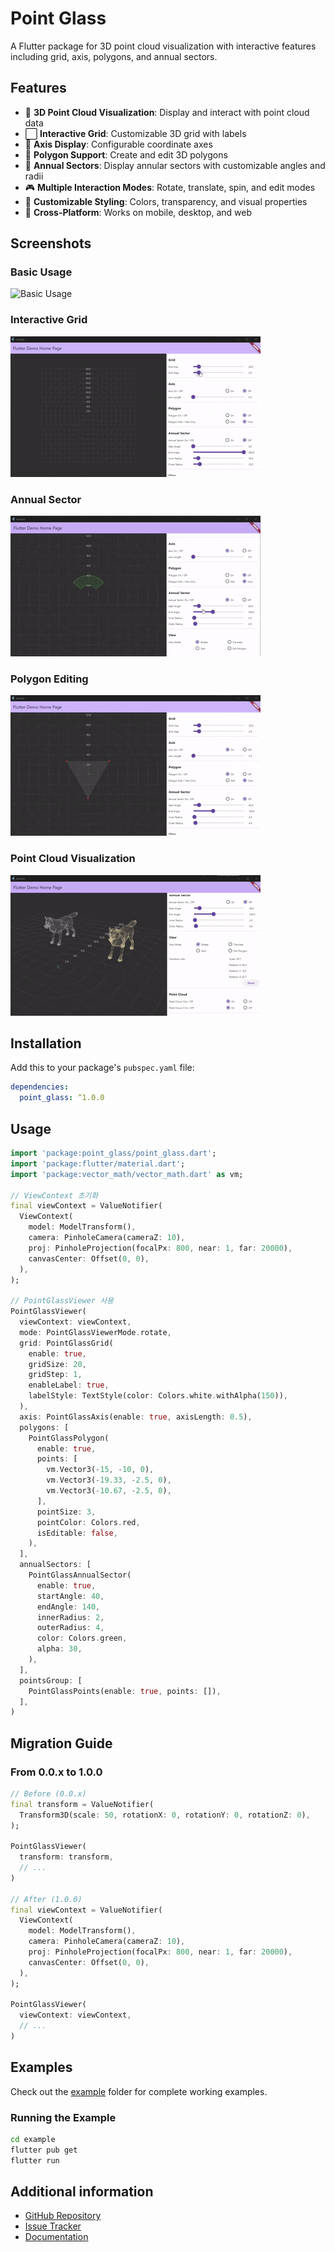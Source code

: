 # Point Glass

A Flutter package for 3D point cloud visualization with interactive features including grid, axis, polygons, and annual sectors.

## Features

- 🎯 **3D Point Cloud Visualization**: Display and interact with point cloud data
- ⬜ **Interactive Grid**: Customizable 3D grid with labels
- 🧭 **Axis Display**: Configurable coordinate axes
- 🔷 **Polygon Support**: Create and edit 3D polygons
- 🍕 **Annual Sectors**: Display annular sectors with customizable angles and radii
- 🎮 **Multiple Interaction Modes**: Rotate, translate, spin, and edit modes
- 🎨 **Customizable Styling**: Colors, transparency, and visual properties
- 📱 **Cross-Platform**: Works on mobile, desktop, and web

## Screenshots

### Basic Usage
![Basic Usage](https://raw.githubusercontent.com/immsong/point_glass/main/doc/images/basic_use.gif)

### Interactive Grid
![Interactive Grid](https://raw.githubusercontent.com/immsong/point_glass/main/doc/images/grid.gif)

### Annual Sector
![Annual Sector](https://raw.githubusercontent.com/immsong/point_glass/main/doc/images/annual_sector.gif)
 
### Polygon Editing
![Polygon Editing](https://raw.githubusercontent.com/immsong/point_glass/main/doc/images/polygon.gif)

### Point Cloud Visualization
![Point Cloud](https://raw.githubusercontent.com/immsong/point_glass/main/doc/images/point_cloud.gif)

## Installation

Add this to your package's `pubspec.yaml` file:
 
```yaml
dependencies:
  point_glass: ^1.0.0
```

## Usage

```dart
import 'package:point_glass/point_glass.dart';
import 'package:flutter/material.dart';
import 'package:vector_math/vector_math.dart' as vm;

// ViewContext 초기화
final viewContext = ValueNotifier(
  ViewContext(
    model: ModelTransform(),
    camera: PinholeCamera(cameraZ: 10),
    proj: PinholeProjection(focalPx: 800, near: 1, far: 20000),
    canvasCenter: Offset(0, 0),
  ),
);

// PointGlassViewer 사용
PointGlassViewer(
  viewContext: viewContext,
  mode: PointGlassViewerMode.rotate,
  grid: PointGlassGrid(
    enable: true,
    gridSize: 20,
    gridStep: 1,
    enableLabel: true,
    labelStyle: TextStyle(color: Colors.white.withAlpha(150)),
  ),
  axis: PointGlassAxis(enable: true, axisLength: 0.5),
  polygons: [
    PointGlassPolygon(
      enable: true,
      points: [
        vm.Vector3(-15, -10, 0),
        vm.Vector3(-19.33, -2.5, 0),
        vm.Vector3(-10.67, -2.5, 0),
      ],
      pointSize: 3,
      pointColor: Colors.red,
      isEditable: false,
    ),
  ],
  annualSectors: [
    PointGlassAnnualSector(
      enable: true,
      startAngle: 40,
      endAngle: 140,
      innerRadius: 2,
      outerRadius: 4,
      color: Colors.green,
      alpha: 30,
    ),
  ],
  pointsGroup: [
    PointGlassPoints(enable: true, points: []),
  ],
)
```

## Migration Guide

### From 0.0.x to 1.0.0

```dart
// Before (0.0.x)
final transform = ValueNotifier(
  Transform3D(scale: 50, rotationX: 0, rotationY: 0, rotationZ: 0),
);

PointGlassViewer(
  transform: transform,
  // ...
)

// After (1.0.0)
final viewContext = ValueNotifier(
  ViewContext(
    model: ModelTransform(),
    camera: PinholeCamera(cameraZ: 10),
    proj: PinholeProjection(focalPx: 800, near: 1, far: 20000),
    canvasCenter: Offset(0, 0),
  ),
);

PointGlassViewer(
  viewContext: viewContext,
  // ...
)
```

## Examples

Check out the [example](https://github.com/immsong/point_glass/tree/main/example) folder for complete working examples.

### Running the Example
```bash
cd example
flutter pub get
flutter run
```

## Additional information

- [GitHub Repository](https://github.com/immsong/point_glass)
- [Issue Tracker](https://github.com/immsong/point_glass/issues)
- [Documentation](https://github.com/immsong/point_glass#readme)
